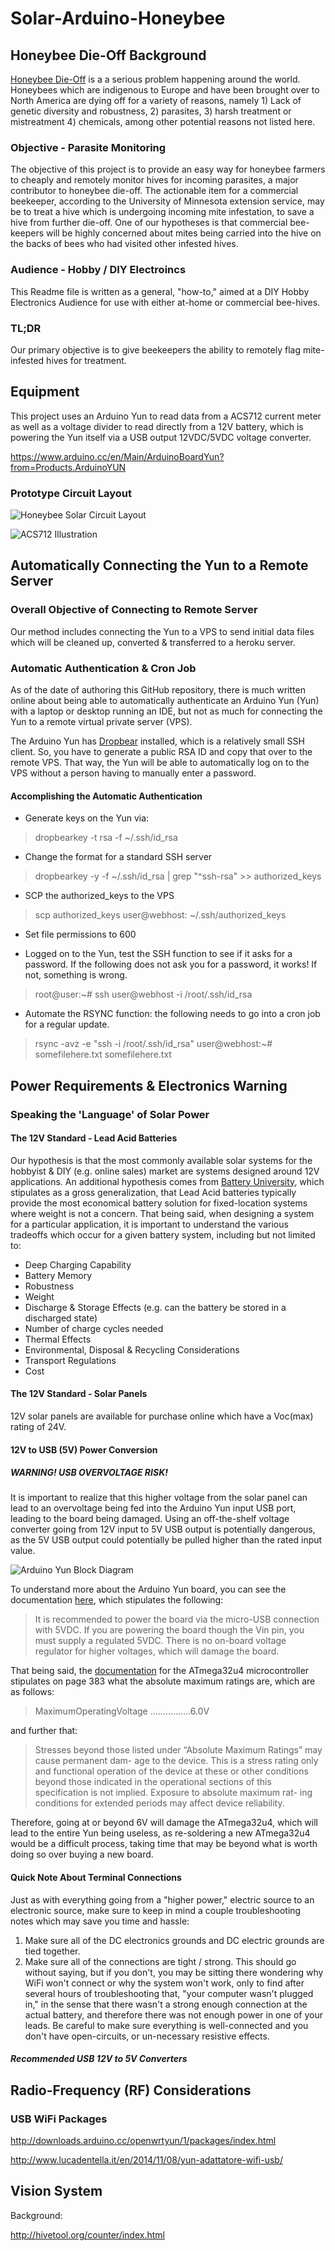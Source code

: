 # Solar-Arduino-Honeybee

## Honeybee Die-Off Background

[Honeybee Die-Off](http://www.theguardian.com/environment/2015/may/13/honeybee-deaths-colonies-beekeepers) is a a serious problem happening around the world. Honeybees which are indigenous to Europe and have been brought over to North America are dying off for a variety of reasons, namely 1) Lack of genetic diversity and robustness, 2) parasites, 3) harsh treatment or mistreatment 4) chemicals, among other potential reasons not listed here. 

### Objective - Parasite Monitoring

The objective of this project is to provide an easy way for honeybee farmers to cheaply and remotely monitor hives for incoming parasites, a major contributor to honeybee die-off. The actionable item for a commercial beekeeper, according to the University of Minnesota extension service, may be to treat a hive which is undergoing incoming mite infestation, to save a hive from further die-off.  One of our hypotheses is that commercial bee-keepers will be highly concerned about mites being carried into the hive on the backs of bees who had visited other infested hives.

### Audience - Hobby / DIY Electroincs

This Readme file is written as a general, "how-to," aimed at a DIY Hobby Electronics Audience for use with either at-home or commercial bee-hives.

### TL;DR

Our primary objective is to give beekeepers the ability to remotely flag mite-infested hives for treatment.

## Equipment

This project uses an Arduino Yun to read data from a ACS712 current meter as well as a voltage divider to read directly from a 12V battery, which is powering the Yun itself via a USB output 12VDC/5VDC voltage converter.

https://www.arduino.cc/en/Main/ArduinoBoardYun?from=Products.ArduinoYUN

### Prototype Circuit Layout

![Honeybee Solar Circuit Layout](https://github.com/pwdel/Solar-Arduino-Honeybee/blob/master/Presentation/Arduino%20Circuit%20Layout.png)


![ACS712 Illustration](https://github.com/pwdel/Solar-Arduino-Honeybee/blob/master/Presentation/ACS712-Illustration.png)


## Automatically Connecting the Yun to a Remote Server

### Overall Objective of Connecting to Remote Server

Our method includes connecting the Yun to a VPS to send initial data files which will be cleaned up, converted & transferred to a heroku server.

### Automatic Authentication & Cron Job

As of the date of authoring this GitHub repository, there is much written online about being able to automatically authenticate an Arduino Yun (Yun) with a laptop or desktop running an IDE, but not as much for connecting the Yun to a remote virtual private server (VPS).

The Arduino Yun has [Dropbear](https://matt.ucc.asn.au/dropbear/dropbear.html) installed, which is a relatively small SSH client.  So, you have to generate a public RSA ID and copy that over to the remote VPS.  That way, the Yun will be able to automatically log on to the VPS without a person having to manually enter a password.

#### Accomplishing the Automatic Authentication

* Generate keys on the Yun via:

> dropbearkey -t rsa -f ~/.ssh/id_rsa 

* Change the format for a standard SSH server

> dropbearkey -y -f ~/.ssh/id_rsa | grep "^ssh-rsa" >> authorized_keys

* SCP the authorized_keys to the VPS

> scp authorized_keys user@webhost: ~/.ssh/authorized_keys

* Set file permissions to 600

* Logged on to the Yun, test the SSH function to see if it asks for a password.  If the following does not ask you for a password, it works!  If not, something is wrong.

> root@user:~#  ssh user@webhost -i /root/.ssh/id_rsa

* Automate the RSYNC function: the following needs to go into a cron job for a regular update.

> rsync -avz -e "ssh -i /root/.ssh/id_rsa" 
> user@webhost:~# somefilehere.txt somefilehere.txt

## Power Requirements & Electronics Warning

### Speaking the 'Language' of Solar Power

#### The 12V Standard - Lead Acid Batteries

Our hypothesis is that the most commonly available solar systems for the hobbyist & DIY (e.g. online sales) market are systems designed around 12V applications.  An additional hypothesis comes from [Battery University](http://batteryuniversity.com/learn/article/whats_the_best_battery), which stipulates as a gross generalization, that Lead Acid batteries typically provide the most economical battery solution for fixed-location systems where weight is not a concern.  That being said, when designing a system for a particular application, it is important to understand the various tradeoffs which occur for a given battery system, including but not limited to:

* Deep Charging Capability
* Battery Memory
* Robustness
* Weight
* Discharge & Storage Effects (e.g. can the battery be stored in a discharged state)
* Number of charge cycles needed
* Thermal Effects
* Environmental, Disposal & Recycling Considerations
* Transport Regulations
* Cost

#### The 12V Standard - Solar Panels

12V solar panels are available for purchase online which have a Voc(max) rating of 24V.  

#### 12V to USB (5V) Power Conversion

##### WARNING! USB OVERVOLTAGE RISK!

It is important to realize that this higher voltage from the solar panel can lead to an overvoltage being fed into the Arduino Yun input USB port, leading to the board being damaged.  Using an off-the-shelf voltage converter going from 12V input to 5V USB output is potentially dangerous, as the 5V USB output could potentially be pulled higher than the rated input value.

![Arduino Yun Block Diagram](https://raw.githubusercontent.com/pwdel/Solar-Arduino-Honeybee/master/1%20Measuring%20Current%20%26%20Voltage%20From%20Battery/Arduino-Yun-Block-Diagram.png)

To understand more about the Arduino Yun board, you can see the documentation [here](https://www.arduino.cc/en/Main/ArduinoBoardYun), which stipulates the following:

> It is recommended to power the board via the micro-USB connection with 5VDC. If you are powering the board though the Vin pin, you must supply a regulated 5VDC. There is no on-board voltage regulator for higher voltages, which will damage the board.

That being said, the [documentation](http://www.atmel.com/Images/Atmel-7766-8-bit-AVR-ATmega16U4-32U4_Datasheet.pdf) for the ATmega32u4 microcontroller stipulates on page 383 what the absolute maximum ratings are, which are as follows:

> MaximumOperatingVoltage ................6.0V

and further that:

> Stresses beyond those listed under “Absolute Maximum Ratings” may cause permanent dam- age to the device. This is a stress rating only and functional operation of the device at these or other conditions beyond those indicated in the operational sections of this specification is not implied. Exposure to absolute maximum rat- ing conditions for extended periods may affect device reliability.

Therefore, going at or beyond 6V will damage the ATmega32u4, which will lead to the entire Yun being useless, as re-soldering a new ATmega32u4 would be a difficult process, taking time that may be beyond what is worth doing so over buying a new board.

#### Quick Note About Terminal Connections

Just as with everything going from a "higher power," electric source to an electronic source, make sure to keep in mind a couple troubleshooting notes which may save you time and hassle:

1. Make sure all of the DC electronics grounds and DC electric grounds are tied together.
2. Make sure all of the connections are tight / strong.  This should go without saying, but if you don't, you may be sitting there wondering why WiFi won't connect or why the system won't work, only to find after several hours of troubleshooting that, "your computer wasn't plugged in," in the sense that there wasn't a strong enough connection at the actual battery, and therefore there was not enough power in one of your leads.  Be careful to make sure everything is well-connected and you don't have open-circuits, or un-necessary resistive effects.

##### Recommended USB 12V to 5V Converters



## Radio-Frequency (RF) Considerations

### USB WiFi Packages

http://downloads.arduino.cc/openwrtyun/1/packages/index.html

http://www.lucadentella.it/en/2014/11/08/yun-adattatore-wifi-usb/


## Vision System

Background:

http://hivetool.org/counter/index.html

